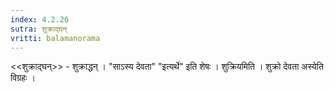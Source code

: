 ```yaml
---
index: 4.2.26
sutra: शुक्राद्घन्
vritti: balamanorama
---
```


<<शुक्राद्घन्>> - शुक्राद्धन् । "साऽस्य देवता" "इत्यर्थे" इति शेषः । शुक्रियमिति । शुक्रो देवता अस्येति विग्रहः ।